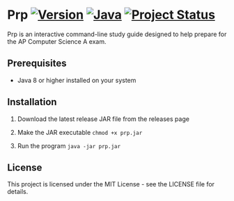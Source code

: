 # Prp [![Version](https://img.shields.io/badge/version-1.0.0-blue.svg)](https://github.com/yourusername/prp/releases) [![Java](https://img.shields.io/badge/java-%23ED8B00.svg?style=flat&logo=openjdk&logoColor=white)](https://www.java.com) [![Project Status](https://img.shields.io/badge/Status-Under%20Construction-red)](https://github.com/yourusername/prp)
Prp is an interactive command-line study guide designed to help prepare for the AP Computer Science A exam.

## Prerequisites

- Java 8 or higher installed on your system

## Installation

1. Download the latest release JAR file from the releases page

2. Make the JAR executable
``` chmod +x prp.jar ```

3. Run the program
``` java -jar prp.jar ```


## License
This project is licensed under the MIT License - see the LICENSE file for details.

